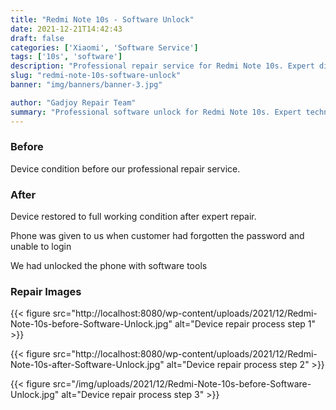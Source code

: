 ```yaml
---
title: "Redmi Note 10s - Software Unlock"
date: 2021-12-21T14:42:43
draft: false
categories: ['Xiaomi', 'Software Service']
tags: ['10s', 'software']
description: "Professional repair service for Redmi Note 10s. Expert diagnosis and quality repairs in Bangalore."
slug: "redmi-note-10s-software-unlock"
banner: "img/banners/banner-3.jpg"

author: "Gadjoy Repair Team"
summary: "Professional software unlock for Redmi Note 10s. Expert technicians, quality parts, warranty included."
---
```


### Before

Device condition before our professional repair service.

### After

Device restored to full working condition after expert repair.

Phone was given to us when customer had forgotten the password and unable to login

We had unlocked the phone with software tools

### Repair Images

{{< figure src="http://localhost:8080/wp-content/uploads/2021/12/Redmi-Note-10s-before-Software-Unlock.jpg" alt="Device repair process step 1" >}}

{{< figure src="http://localhost:8080/wp-content/uploads/2021/12/Redmi-Note-10s-after-Software-Unlock.jpg" alt="Device repair process step 2" >}}

{{< figure src="/img/uploads/2021/12/Redmi-Note-10s-before-Software-Unlock.jpg" alt="Device repair process step 3" >}}

